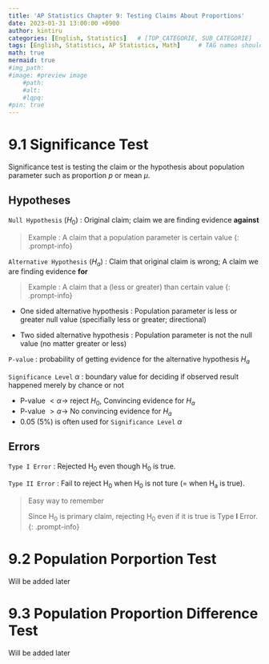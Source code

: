 ```yaml
---
title: 'AP Statistics Chapter 9: Testing Claims About Proportions'
date: 2023-01-31 13:00:00 +0900
author: kintiru
categories: [English, Statistics]   # [TOP_CATEGORIE, SUB_CATEGORIE]
tags: [English, Statistics, AP Statistics, Math]     # TAG names should always be lowercase
math: true
mermaid: true
#img_path: 
#image: #preview image
    #path:
    #alt:
    #lqpq:
#pin: true
---
```


# 9.1 Significance Test

Significance test is testing the claim or the hypothesis about population parameter such as proportion $p$ or mean $\mu$.

## Hypotheses

`Null Hypothesis` $(H_0)$ : Original claim; claim we are finding evidence **against**

> Example : A claim that a population parameter is certain value
{: .prompt-info} 

`Alternative Hypothesis` $(H_a)$ : Claim that original claim is wrong; A claim we are finding evidence **for**

> Example : A claim that a  (less or greater) than certain value
{: .prompt-info} 

 * One sided alternative hypothesis : Population parameter is less or greater null value (specifially less or greater; directional)



 * Two sided alternative hypothesis : Population parameter is not the null value (no matter greater or less)

`P-value` : probability of getting evidence for the alternative hypothesis $H_a$

`Significance Level` $\alpha$ : boundary value for deciding if observed result happened merely by chance or not

 * P-value $< \alpha \to$ reject $H_0$, Convincing evidence for $H_a$
 * P-value $> \alpha \to$ No convincing evidence for $H_a$
 * 0.05 (5%) is often used for `Significance Level` $\alpha$

## Errors

`Type I Error` : Rejected H<sub>0</sub> even though H<sub>0</sub> is true.

`Type II Error` : Fail to reject H<sub>0</sub> when H<sub>0</sub> is not ture (= when H<sub>a</sub> is true).

> Easy way to remember
> 
> Since H<sub>0</sub> is primary claim, rejecting H<sub>0</sub> even if it is true is Type **I** Error.
{: .prompt-info}

# 9.2 Population Porportion Test

Will be added later

# 9.3 Population Proportion Difference Test

Will be added later